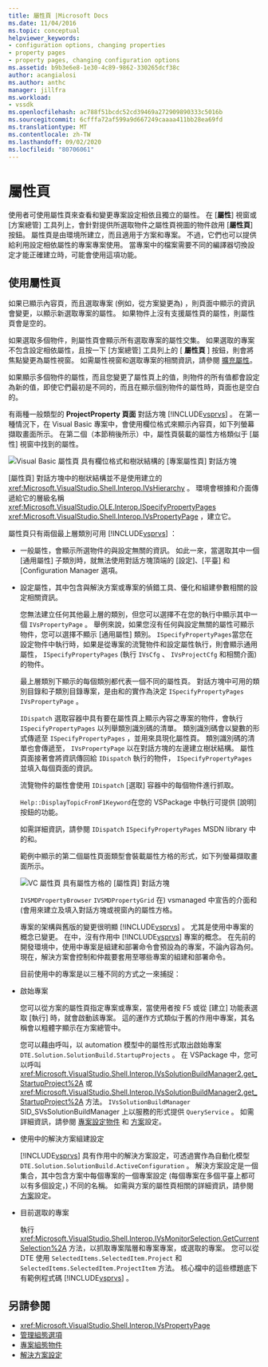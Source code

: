 ```yaml
---
title: 屬性頁 |Microsoft Docs
ms.date: 11/04/2016
ms.topic: conceptual
helpviewer_keywords:
- configuration options, changing properties
- property pages
- property pages, changing configuration options
ms.assetid: b9b3e6e8-1e30-4c89-9862-330265dcf38c
author: acangialosi
ms.author: anthc
manager: jillfra
ms.workload:
- vssdk
ms.openlocfilehash: ac788f51bcdc52cd39469a272909890333c5016b
ms.sourcegitcommit: 6cfffa72af599a9d667249caaaa411bb28ea69fd
ms.translationtype: MT
ms.contentlocale: zh-TW
ms.lasthandoff: 09/02/2020
ms.locfileid: "80706061"
---
```

# <a name="property-pages"></a>屬性頁
使用者可使用屬性頁來查看和變更專案設定相依且獨立的屬性。 在 [**屬性**] 視窗或 [方案總管] 工具列上，會針對提供所選取物件之屬性頁視圖的物件啟用 [**屬性頁**] 按鈕。 屬性頁是由環境所建立，而且適用于方案和專案。 不過，它們也可以提供給利用設定相依屬性的專案專案使用。 當專案中的檔案需要不同的編譯器切換設定才能正確建立時，可能會使用這項功能。

## <a name="using-property-pages"></a>使用屬性頁
 如果已顯示內容頁，而且選取專案 (例如，從方案變更為) ，則頁面中顯示的資訊會變更，以顯示新選取專案的屬性。 如果物件上沒有支援屬性頁的屬性，則屬性頁會是空的。

 如果選取多個物件，則屬性頁會顯示所有選取專案的屬性交集。 如果選取的專案不包含設定相依屬性，且按一下 [方案總管] 工具列上的 [ **屬性頁** ] 按鈕，則會將焦點變更為屬性視窗。 如需屬性視窗和選取專案的相關資訊，請參閱 [擴充屬性](../../extensibility/internals/extending-properties.md)。

 如果顯示多個物件的屬性，而且您變更了屬性頁上的值，則物件的所有值都會設定為新的值，即使它們最初是不同的，而且在顯示個別物件的屬性時，頁面也是空白的。

 有兩種一般類型的 **ProjectProperty 頁面** 對話方塊 [!INCLUDE[vsprvs](../../code-quality/includes/vsprvs_md.md)] 。 在第一種情況下，在 Visual Basic 專案中，會使用欄位格式來顯示內容頁，如下列螢幕擷取畫面所示。 在第二個（本節稍後所示）中，屬性頁裝載的屬性方格類似于 [屬性] 視窗中找到的屬性。

 ![Visual Basic 屬性頁](../../extensibility/internals/media/vsvbproppages.gif "vsVBPropPages") 具有欄位格式和樹狀結構的 [專案屬性頁] 對話方塊

 [屬性頁] 對話方塊中的樹狀結構並不是使用建立的 <xref:Microsoft.VisualStudio.Shell.Interop.IVsHierarchy> 。 環境會根據和介面傳遞給它的層級名稱 <xref:Microsoft.VisualStudio.OLE.Interop.ISpecifyPropertyPages> <xref:Microsoft.VisualStudio.Shell.Interop.IVsPropertyPage> ，建立它。

 屬性頁只有兩個最上層類別可用 [!INCLUDE[vsprvs](../../code-quality/includes/vsprvs_md.md)] ：

- 一般屬性，會顯示所選物件的與設定無關的資訊。 如此一來，當選取其中一個 [通用屬性] 子類別時，就無法使用對話方塊頂端的 [設定]、[平臺] 和 [Configuration Manager 選項。

- 設定屬性，其中包含與解決方案或專案的偵錯工具、優化和組建參數相關的設定相關資訊。

  您無法建立任何其他最上層的類別，但您可以選擇不在您的執行中顯示其中一個 `IVsPropertyPage` 。 舉例來說，如果您沒有任何與設定無關的屬性可顯示物件，您可以選擇不顯示 [通用屬性] 類別。 `ISpecifyPropertyPages`當您在設定物件中執行時，如果是從專案的流覽物件和設定屬性執行，則會顯示通用屬性， `ISpecifyPropertyPages` (執行 `IVsCfg` 、 `IVsProjectCfg` 和相關介面) 的物件。

  最上層類別下顯示的每個類別都代表一個不同的屬性頁。 對話方塊中可用的類別目錄和子類別目錄專案，是由和的實作為決定 `ISpecifyPropertyPages` `IVsPropertyPage` 。

  `IDispatch` 選取容器中具有要在屬性頁上顯示內容之專案的物件，會執行 `ISpecifyPropertyPages` 以列舉類別識別碼的清單。 類別識別碼會以變數的形式傳遞至 `ISpecifyPropertyPages` ，並用來具現化屬性頁。 類別識別碼的清單也會傳遞至， `IVsPropertyPage` 以在對話方塊的左邊建立樹狀結構。 屬性頁面接著會將資訊傳回給 `IDispatch` 執行的物件， `ISpecifyPropertyPages` 並填入每個頁面的資訊。

  流覽物件的屬性會使用 `IDispatch` [選取] 容器中的每個物件進行抓取。

  `Help::DisplayTopicFromF1Keyword`在您的 VSPackage 中執行可提供 [說明] 按鈕的功能。

  如需詳細資訊，請參閱 `IDispatch` `ISpecifyPropertyPages` MSDN library 中的和。

  範例中顯示的第二個屬性頁面類型會裝載屬性方格的形式，如下列螢幕擷取畫面所示。

  ![VC 屬性頁](../../extensibility/internals/media/vsvcproppages.gif "vsVCPropPages") 具有屬性方格的 [屬性頁] 對話方塊

  `IVSMDPropertyBrowser` `IVSMDPropertyGrid` 在) vsmanaged 中宣告的介面和 (會用來建立及填入對話方塊或視窗內的屬性方格。

  專案的架構與舊版的變更很明顯 [!INCLUDE[vsprvs](../../code-quality/includes/vsprvs_md.md)] 。 尤其是使用中專案的概念已變更。 在中，沒有作用中 [!INCLUDE[vsprvs](../../code-quality/includes/vsprvs_md.md)] 專案的概念。 在先前的開發環境中，使用中專案是組建和部署命令會預設為的專案，不論內容為何。 現在，解決方案會控制和仲裁要套用至哪些專案的組建和部署命令。

  目前使用中的專案是以三種不同的方式之一來捕捉：

- 啟始專案

   您可以從方案的屬性頁指定專案或專案，當使用者按 F5 或從 [建立] 功能表選取 [執行] 時，就會啟動該專案。 這的運作方式類似于舊的作用中專案，其名稱會以粗體字顯示在方案總管中。

   您可以藉由呼叫，以 automation 模型中的屬性形式取出啟始專案 `DTE.Solution.SolutionBuild.StartupProjects` 。 在 VSPackage 中，您可以呼叫 <xref:Microsoft.VisualStudio.Shell.Interop.IVsSolutionBuildManager2.get_StartupProject%2A> 或 <xref:Microsoft.VisualStudio.Shell.Interop.IVsSolutionBuildManager2.get_StartupProject%2A> 方法。 `IVsSolutionBuildManager` SID_SVsSolutionBuildManager 上以服務的形式提供 `QueryService` 。 如需詳細資訊，請參閱 [專案設定物件](../../extensibility/internals/project-configuration-object.md) 和 [方案](../../extensibility/internals/solution-configuration.md)設定。

- 使用中的解決方案組建設定

   [!INCLUDE[vsprvs](../../code-quality/includes/vsprvs_md.md)] 具有作用中的解決方案設定，可透過實作為自動化模型 `DTE.Solution.SolutionBuild.ActiveConfiguration` 。 解決方案設定是一個集合，其中包含方案中每個專案的一個專案設定 (每個專案在多個平臺上都可以有多個設定，) 不同的名稱。 如需與方案的屬性頁相關的詳細資訊，請參閱 [方案](../../extensibility/internals/solution-configuration.md)設定。

- 目前選取的專案

   執行 <xref:Microsoft.VisualStudio.Shell.Interop.IVsMonitorSelection.GetCurrentSelection%2A> 方法，以抓取專案階層和專案專案，或選取的專案。 您可以從 DTE 使用 `SelectedItems.SelectedItem.Project` 和 `SelectedItems.SelectedItem.ProjectItem` 方法。 核心檔中的這些標題底下有範例程式碼 [!INCLUDE[vsprvs](../../code-quality/includes/vsprvs_md.md)] 。

## <a name="see-also"></a>另請參閱
- <xref:Microsoft.VisualStudio.Shell.Interop.IVsPropertyPage>
- [管理組態選項](../../extensibility/internals/managing-configuration-options.md)
- [專案組態物件](../../extensibility/internals/project-configuration-object.md)
- [解決方案設定](../../extensibility/internals/solution-configuration.md)
